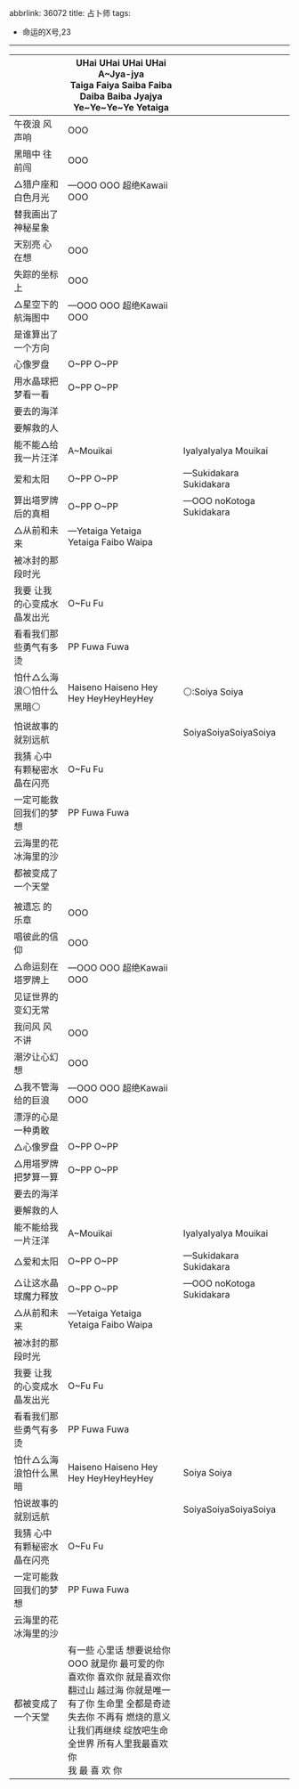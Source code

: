 abbrlink: 36072
title: 占卜师
tags:
  - 命运的X号,23
---
|      |UHai UHai UHai UHai<br>A~Jya-jya<br>Taiga Faiya Saiba Faiba Daiba Baiba Jyajya<br>Ye~Ye~Ye~Ye Yetaiga|      |
|--|--|--|
|午夜浪 风声响|OOO|      |
|黑暗中 往前闯|OOO|      |
|△猎户座和白色月光|—OOO OOO 超绝Kawaii OOO|      |
|替我画出了神秘星象|      |      |
|天别亮 心在想|OOO|      |
|失踪的坐标上|OOO|      |
|△星空下的航海图中|—OOO OOO 超绝Kawaii OOO|      |
|是谁算出了一个方向|      |      |
|心像罗盘|O~PP O~PP |      |
|用水晶球把梦看一看|O~PP O~PP |      |
|要去的海洋|      |      |
|要解救的人|      |      |
|能不能△给我一片汪洋|A~Mouikai|IyaIyaIyaIya Mouikai|
|爱和太阳|O~PP O~PP |—Sukidakara Sukidakara|
|算出塔罗牌后的真相|O~PP O~PP |—OOO noKotoga Sukidakara|
|△从前和未来|—Yetaiga Yetaiga Yetaiga Faibo Waipa|      |
|被冰封的那段时光|      |      |
|我要 让我的心变成水晶发出光|O~Fu Fu|      |
|看看我们那些勇气有多烫|PP Fuwa Fuwa|      |
|怕什△么海浪⚪怕什么黑暗⚪|Haiseno Haiseno Hey Hey HeyHeyHeyHey|⚪:Soiya Soiya|
|怕说故事的就别远航|      |SoiyaSoiyaSoiyaSoiya|
|我猜 心中有颗秘密水晶在闪亮|O~Fu Fu|      |
|一定可能救回我们的梦想|PP Fuwa Fuwa|      |
|云海里的花冰海里的沙|      |      |
|都被变成了一个天堂|      |      |
|      |      |      |
|被遗忘 的乐章|OOO|      |
|唱彼此的信仰|OOO|      |
|△命运刻在塔罗牌上|—OOO OOO 超绝Kawaii OOO|      |
|见证世界的变幻无常|      |      |
|我问风 风不讲|OOO|      |
|潮汐让心幻想|OOO|      |
|△我不管海给的巨浪|—OOO OOO 超绝Kawaii OOO|      |
|漂浮的心是一种勇敢|      |      |
|△心像罗盘|O~PP O~PP |      |
|△用塔罗牌把梦算一算|O~PP O~PP |      |
|要去的海洋|      |      |
|要解救的人|      |      |
|能不能给我一片汪洋|A~Mouikai|IyaIyaIyaIya Mouikai|
|△爱和太阳|O~PP O~PP |—Sukidakara Sukidakara|
|△让这水晶球魔力释放|O~PP O~PP |—OOO noKotoga Sukidakara|
|△从前和未来|—Yetaiga Yetaiga Yetaiga Faibo Waipa|      |
|被冰封的那段时光|      |      |
|我要 让我的心变成水晶发出光|O~Fu Fu|      |
|看看我们那些勇气有多烫|PP Fuwa Fuwa|      |
|怕什△么海浪怕什么黑暗|Haiseno Haiseno Hey Hey HeyHeyHeyHey|Soiya Soiya|
|怕说故事的就别远航|      |SoiyaSoiyaSoiyaSoiya|
|我猜 心中有颗秘密水晶在闪亮|O~Fu Fu|      |
|一定可能救回我们的梦想|PP Fuwa Fuwa|      |
|云海里的花冰海里的沙|      |      |
|都被变成了一个天堂|有一些 心里话 想要说给你<br>OOO 就是你 最可爱的你<br>喜欢你 喜欢你 就是喜欢你<br>翻过山 越过海 你就是唯一<br>有了你 生命里 全都是奇迹<br>失去你 不再有 燃烧的意义<br>让我们再继续 绽放吧生命<br>全世界 所有人里我最喜欢你<br>我 最 喜 欢 你|      |